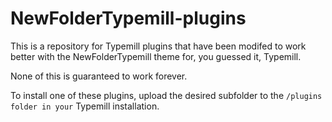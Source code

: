 # NewFolderTypemill-plugins

This is a repository for Typemill plugins that have been modifed to work better with the NewFolderTypemill theme for, you guessed it, Typemill.

None of this is guaranteed to work forever.

To install one of these plugins, upload the desired subfolder to the `/plugins folder in your` Typemill installation.
